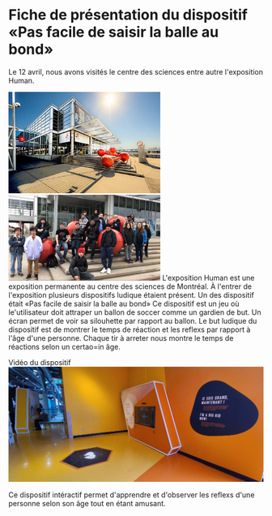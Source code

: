 # Fiche de présentation du dispositif «Pas facile de saisir la balle au bond»

Le 12 avril, nous avons visités le centre des sciences entre autre l'exposition Human.

<img src="medias/centre_sciences.jpg" width="300"> <img src="medias/groupe_centre_sciences.png" width="300">
L'exposition Human est une exposition permanente au centre des sciences de Montréal. À l'entrer de l'exposition plusieurs dispositifs ludique étaient présent. Un des dispositif était «Pas facile de saisir la balle au bond» Ce dispositif est un jeu où le'utilisateur doit attraper un ballon de soccer comme un gardien de but. Un écran permet de voir sa silouhette par rapport au ballon. Le but ludique du dispositif est de montrer le temps de réaction et les reflexs par rapport à l'âge d'une personne. Chaque tir à arreter nous montre le temps de réactions selon un certao=in âge.


Vidéo du dispositif
[![VIDÉO PAS FACILE DE SAISIR LA BALLE AU BOND](medias/soccer_ensemble.jpg)](https://www.youtube.com/watch?v=OYv5aiOYG3o&ab_channel=MatisLabelle)


Ce dispositif intéractif permet d'apprendre et d'observer les reflexs d'une personne selon son âge tout en étant amusant.
